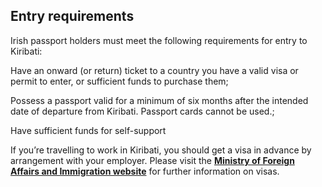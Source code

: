 ## Entry requirements

Irish passport holders must meet the following requirements for entry to Kiribati:

Have an onward (or return) ticket to a country you have a valid visa or permit to enter, or sufficient funds to purchase them;

Possess a passport valid for a minimum of six months after the intended date of departure from Kiribati. Passport cards cannot be used.;

Have sufficient funds for self-support

If you’re travelling to work in Kiribati, you should get a visa in advance by arrangement with your employer. Please visit the [**Ministry of Foreign Affairs and Immigration website**](https://www.mfa.gov.ki/) for further information on visas.